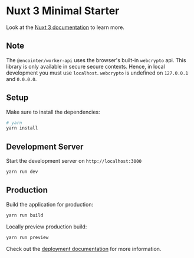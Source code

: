 # Nuxt 3 Minimal Starter

Look at the [Nuxt 3 documentation](https://nuxt.com/docs/getting-started/introduction) to learn more.

## Note
The `@encointer/worker-api` uses the browser's built-in `webcrypto` api. This library is only available in secure 
secure contexts. Hence, in local development you must use `localhost`. `webcrypto` is undefined on `127.0.0.1` and 
`0.0.0.0`.

## Setup

Make sure to install the dependencies:

```bash
# yarn
yarn install
```

## Development Server

Start the development server on `http://localhost:3000`

```bash
yarn run dev
```

## Production

Build the application for production:

```bash
yarn run build
```

Locally preview production build:

```bash
yarn run preview
```

Check out the [deployment documentation](https://nuxt.com/docs/getting-started/deployment) for more information.
